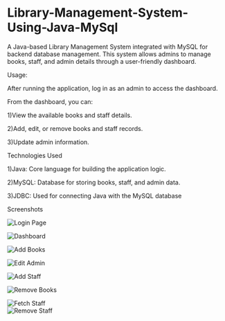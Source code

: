 # Library-Management-System-Using-Java-MySql

A Java-based Library Management System integrated with MySQL for backend database management.
This system allows admins to manage books, staff, and admin details through a user-friendly dashboard.

Usage:

After running the application, log in as an admin to access the dashboard.

From the dashboard, you can:

1)View the available books and staff details.

2)Add, edit, or remove books and staff records.

3)Update admin information.

Technologies Used

1)Java: Core language for building the application logic.

2)MySQL: Database for storing books, staff, and admin data.

3)JDBC: Used for connecting Java with the MySQL database

Screenshots

![Login Page](https://github.com/user-attachments/assets/a179ff03-0f68-41ed-b999-32e515bfb1d8)  

![Dashboard](https://github.com/user-attachments/assets/ed4b7ab7-0a23-4b1d-98ac-2a9f113a0a2e)

![Add Books](https://github.com/user-attachments/assets/9d0202cd-5bfb-4437-9e62-11da57ea6806)  

![Edit Admin](https://github.com/user-attachments/assets/e95030d6-c487-41f6-88a8-36ccf44878a9)

![Add Staff](https://github.com/user-attachments/assets/a842b668-6082-45e6-88f0-b1c0214b8bcb)  

![Remove Books](https://github.com/user-attachments/assets/b9832df7-4a72-49cb-bbb8-93965cffbdda)

![Fetch Staff](https://github.com/user-attachments/assets/c7d46e9d-a707-4498-91a8-333d2a3432be)  
![Remove Staff](https://github.com/user-attachments/assets/58c36e59-1cb4-4720-a064-3cfccab49e6d)



